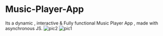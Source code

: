 # Music-Player-App
Its a dynamic , interactive &amp; Fully functional Music Player App , made  with asynchronous JS. 
![pic2](https://github.com/Aditya-IIITD/Music-Player-App/assets/58390543/263a01ff-a9f3-49b0-9223-4260234fec79)
![pic1](https://github.com/Aditya-IIITD/Music-Player-App/assets/58390543/a591a3fd-6ab4-42d3-91c7-143dc1b77f90)
